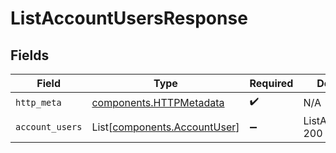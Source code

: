 # ListAccountUsersResponse


## Fields

| Field                                                                  | Type                                                                   | Required                                                               | Description                                                            |
| ---------------------------------------------------------------------- | ---------------------------------------------------------------------- | ---------------------------------------------------------------------- | ---------------------------------------------------------------------- |
| `http_meta`                                                            | [components.HTTPMetadata](../../models/components/httpmetadata.md)     | :heavy_check_mark:                                                     | N/A                                                                    |
| `account_users`                                                        | List[[components.AccountUser](../../models/components/accountuser.md)] | :heavy_minus_sign:                                                     | ListAccountUsers 200 response                                          |